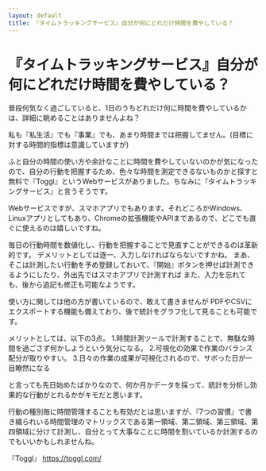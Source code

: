 ```yaml
---
layout: default
title: 『タイムトラッキングサービス』自分が何にどれだけ時間を費やしている？
---
```


# 『タイムトラッキングサービス』自分が何にどれだけ時間を費やしている？


普段何気なく過ごしていると、1日のうちどれだけ何に時間を費やしているかは、詳細に眺めることはありませんよね？

私も『私生活』でも『事業』でも、あまり時間までは把握してません。(目標に対する時間的指標は意識していますが)

ふと自分の時間の使い方や余計なことに時間を費やしていないのかが気になったので、自分の行動を把握するため、色々な時間を測定できるないものかと探すと無料で『Toggl』というWebサービスがありました。ちなみに『タイムトラッキングサービス』と言うそうです。

Webサービスですが、スマホアプリでもあります。それどころかWindows、Linuxアプリとしてもあり、Chromeの拡張機能やAPIまであるので、どこでも直ぐに使えるのは嬉しいですね。

毎日の行動時間を数値化し、行動を把握することで見直すことができるのは革新的です。
デメリットとしては逐一、入力しなければならないですかね。
まあ、そこは計測したい行動を予め登録しておいて、『開始』ボタンを押せば計測できるようにしたり、外出先ではスマホアプリで計測すれば
また、入力を忘れても、後から追記も修正も可能なようです。

使い方に関しては他の方が書いているので、敢えて書きませんが
PDFやCSVにエクスポートする機能も備えており、後で統計をグラフ化して見ることも可能です。

メリットとしては、以下の3点。
1.時間計測ツールで計測することで、無駄な時間を過ごさず何かしようという気分になる。
2.可視化の効果で作業のバランス配分が取りやすい。
3.日々の作業の成果が可視化されるので、サボった日が一目瞭然になる

と言っても先日始めたばかりなので、何か月かデータを採って、統計を分析し効果的な行動がとれるかがキモだと思います。

行動の種別毎に時間管理することも有効だとは思いますが、『7つの習慣』で書き綴られいる時間管理のマトリックスである第一領域、第二領域、第三領域、第四領域に分けて計測し、自分とって大事なことに時間を割いているか計測するのでもいいかもしれませんね。

『Toggl』
https://toggl.com/
